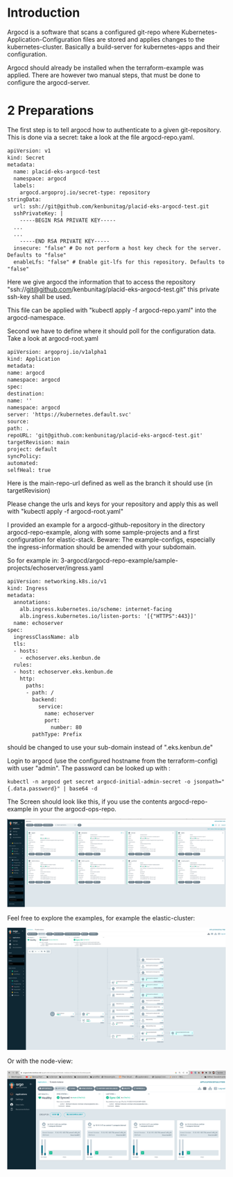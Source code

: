 # Introduction
Argocd is a software that scans a configured git-repo where Kubernetes-Application-Configuration files are stored and applies changes to the kubernetes-cluster. Basically a build-server for kubernetes-apps and their configuration.

Argocd should already be installed when the terraform-example was applied. There are however two manual steps, that must be done to configure the argocd-server.

# 2 Preparations
The first step is to tell argocd how to authenticate to a given git-repository. This is done via a secret:
take a look at the file argocd-repo.yaml. 
```
apiVersion: v1
kind: Secret
metadata:
  name: placid-eks-argocd-test
  namespace: argocd
  labels:
    argocd.argoproj.io/secret-type: repository
stringData:
  url: ssh://git@github.com/kenbunitag/placid-eks-argocd-test.git
  sshPrivateKey: |
    -----BEGIN RSA PRIVATE KEY-----
  ...
  ...
    -----END RSA PRIVATE KEY-----
  insecure: "false" # Do not perform a host key check for the server. Defaults to "false"
  enableLfs: "false" # Enable git-lfs for this repository. Defaults to "false"
```
Here we give argocd the information that to access the repository "ssh://git@github.com/kenbunitag/placid-eks-argocd-test.git" this private ssh-key shall be used.

This file can be applied with "kubectl apply -f argocd-repo.yaml" into the argocd-namespace.

Second we have to define where it should poll for the configuration data. Take a look at argocd-root.yaml
```
apiVersion: argoproj.io/v1alpha1
kind: Application
metadata:
name: argocd
namespace: argocd
spec:
destination:
name: ''
namespace: argocd
server: 'https://kubernetes.default.svc'
source:
path: .
repoURL: 'git@github.com:kenbunitag/placid-eks-argocd-test.git'
targetRevision: main
project: default
syncPolicy:
automated:
selfHeal: true
```
Here is the main-repo-url defined as well as the branch it should use (in targetRevision)

Please change the urls and keys for your repository and apply this as well with "kubectl apply -f argocd-root.yaml"

I provided an example for a argocd-github-repository in the directory argocd-repo-example, along with some sample-projects and a first configuration for elastic-stack. Beware: The example-configs, especially the ingress-information should be amended with your subdomain.

So for example in: 3-argocd/argocd-repo-example/sample-projects/echoserver/ingress.yaml
```
apiVersion: networking.k8s.io/v1
kind: Ingress
metadata:
  annotations:
    alb.ingress.kubernetes.io/scheme: internet-facing
    alb.ingress.kubernetes.io/listen-ports: '[{"HTTPS":443}]'
  name: echoserver
spec:
  ingressClassName: alb
  tls:
  - hosts:
    - echoserver.eks.kenbun.de
  rules:
  - host: echoserver.eks.kenbun.de
    http:
      paths:
      - path: /
        backend:
          service:
            name: echoserver
            port:
              number: 80
        pathType: Prefix
```
should be changed to use your sub-domain instead of ".eks.kenbun.de"

Login to argocd (use the configured hostname from the terraform-config) with user "admin". The password can be looked up with :
```
kubectl -n argocd get secret argocd-initial-admin-secret -o jsonpath="{.data.password}" | base64 -d
```
The Screen should look like this, if you use the contents argocd-repo-example in your the argocd-ops-repo.

![Argocd](img/argocd-1.png)

Feel free to explore the examples, for example the elastic-cluster:

![](img/argocd-elastic.png)

Or with the node-view:

![](img/argocd-elastic-nodes.png)

